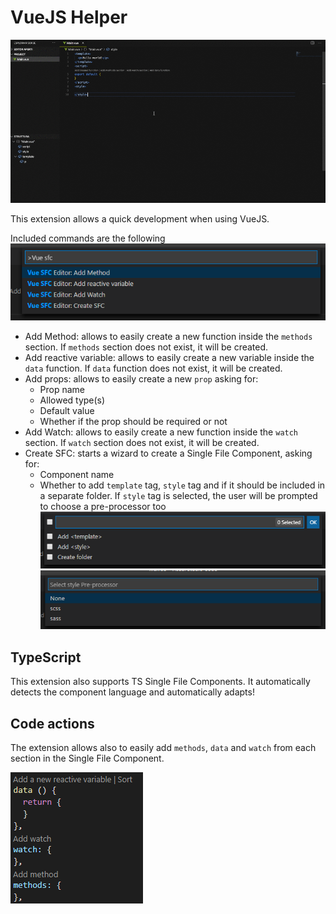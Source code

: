 # VueJS Helper

![demo](asset/demo.gif)

This extension allows a quick development when using VueJS.

Included commands are the following ![Commands](asset/commands.png)

- Add Method: allows to easily create a new function inside the `methods` section. If `methods` section does not exist, it will be created.
- Add reactive variable: allows to easily create a new variable inside the `data` function. If `data` function does not exist, it will be created.
- Add props: allows to easily create a new `prop` asking for:
    - Prop name
    - Allowed type(s)
    - Default value
    - Whether if the prop should be required or not
- Add Watch: allows to easily create a new function inside the `watch` section. If `watch` section does not exist, it will be created.
- Create SFC: starts a wizard to create a Single File Component, asking for:
    - Component name
    - Whether to add `template` tag, `style` tag and if it should be included in a separate folder. If `style` tag is selected, the user will be prompted to choose a pre-processor too
    ![Wizard](asset/tags.PNG)
    ![Pre-processors](asset/pre-processors.png)

## TypeScript
This extension also supports TS Single File Components. It automatically detects the component language and automatically adapts!


## Code actions
The extension allows also to easily add `methods`, `data` and `watch` from each section in the Single File Component. 

![Lenses](asset/lenses.png)